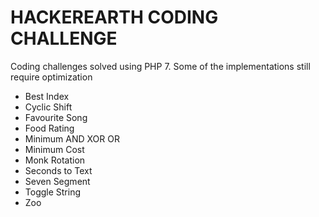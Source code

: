 # HACKEREARTH CODING CHALLENGE

Coding challenges solved using PHP 7. Some of the implementations still require optimization

* Best Index
* Cyclic Shift
* Favourite Song
* Food Rating
* Minimum AND XOR OR
* Minimum Cost
* Monk Rotation
* Seconds to Text
* Seven Segment
* Toggle String
* Zoo

